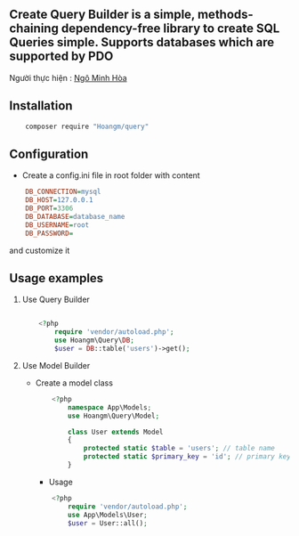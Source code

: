 ## Create Query Builder is a simple, methods-chaining dependency-free library to create SQL Queries simple. Supports databases which are supported by PDO

Người thực hiện : [Ngô Minh Hòa](https://github.com/EmilRailgun)

## Installation

```bash
    composer require "Hoangm/query"
```

## Configuration

- Create a config.ini file in root folder with content

```ini
    DB_CONNECTION=mysql
    DB_HOST=127.0.0.1
    DB_PORT=3306
    DB_DATABASE=database_name
    DB_USERNAME=root
    DB_PASSWORD=
```

and customize it

## Usage examples

1. Use Query Builder

   ```php

       <?php
           require 'vendor/autoload.php';
           use Hoangm\Query\DB;
           $user = DB::table('users')->get();

   ```

2. Use Model Builder

   - Create a model class

     ```php
         <?php
             namespace App\Models;
             use Hoangm\Query\Model;

             class User extends Model
             {
                 protected static $table = 'users'; // table name
                 protected static $primary_key = 'id'; // primary key
             }
     ```

     - Usage

     ```php
         <?php
             require 'vendor/autoload.php';
             use App\Models\User;
             $user = User::all();
     ```
